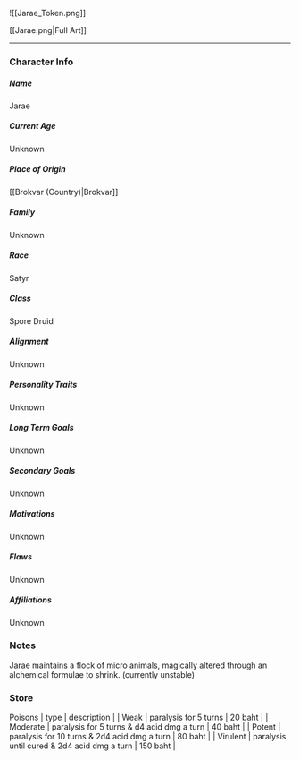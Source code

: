 ![[Jarae_Token.png]]

[[Jarae.png|Full Art]]

---
### Character Info

##### Name 
Jarae

##### Current Age
Unknown

##### Place of Origin
[[Brokvar (Country)|Brokvar]]
##### Family
Unknown

##### Race
Satyr

##### Class
Spore Druid

##### Alignment
Unknown

##### Personality Traits
Unknown

##### Long Term Goals
Unknown

##### Secondary Goals
Unknown

##### Motivations
Unknown

##### Flaws
Unknown

##### Affiliations
Unknown

### Notes

Jarae maintains a flock of micro animals, magically altered through an alchemical formulae to shrink. (currently unstable)

### Store
Poisons
| type | description | 
| Weak | paralysis for 5 turns | 20 baht |
| Moderate | paralysis for 5 turns & d4 acid dmg a turn | 40 baht |
| Potent | paralysis for 10 turns & 2d4 acid dmg a turn | 80 baht |
| Virulent | paralysis until cured & 2d4 acid dmg a turn | 150 baht |